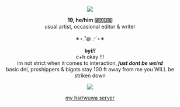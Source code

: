 <p align="center"><img src="https://i.imgur.com/3ljFuuN_d.webp?maxwidth=760&fidelity=grand"></center><br>

<p align="center"><body>
        <b>19, he/him 🇲🇽🇺🇸</b><br>
           usual artist, occasional editor & writer<br>
</body>
        
<p align="center">✶⋆.˚꩜ .ᐟ˙⋆✶<br>

<body>
<p align="center"><body>
           <b>byi<i>!!</i></b><br>
           c+h okay !!!<br>
           im not strict when it comes to interaction, <i><b>just dont be weird</b></i><br>
           basic dni, proshippers & bigots stay 100 ft away from me you WILL be striken down<br>
</body>

<p align="center"><img src="https://gifcity.carrd.co/assets/images/gallery49/e802b9ad.gif?v=e3c0bc0f"><br>


<p align="center"><a href="https://discord.gg/KpT7crZyUe">my hsr/wuwa server</a>

